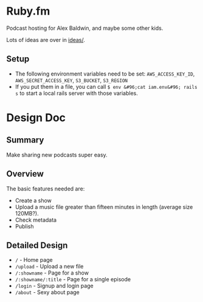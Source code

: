 # Ruby.fm

Podcast hosting for Alex Baldwin, and maybe some other kids.

Lots of ideas are over in [ideas/](https://github.com/simplecasual/namefm/tree/master/ideas).

## Setup

 * The following environment variables need to be set: `AWS_ACCESS_KEY_ID`, `AWS_SECRET_ACCESS_KEY`, `S3_BUCKET`, `S3_REGION`
 * If you put them in a file, you can call `$ env &#96;cat iam.env&#96; rails s` to start a local rails server with those variables.

# Design Doc

## Summary

Make sharing new podcasts super easy.

## Overview

The basic features needed are:

 - Create a show
 - Upload a music file greater than fifteen minutes in length (average size 120MB?).
 - Check metadata
 - Publish

## Detailed Design

 * `/` - Home page
 * `/upload` - Upload a new file
 * `/:showname` - Page for a show
 * `/:showname/:title` - Page for a single episode
 * `/login` - Signup and login page
 * `/about` - Sexy about page

